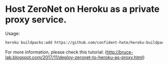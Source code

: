 # Host ZeroNet on Heroku as a private proxy service.

Usage: 
```bash
heroku buildpacks:add https://github.com/confident-hate/heroku-buildpack-ZeroNet.git
```	
For more information, please check this tutorial: 
(http://bruce-lab.blogspot.com/2017/11/deploy-zeronet-to-heroku-as-proxy.html)
